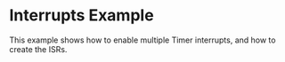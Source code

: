Interrupts Example
============================

This example shows how to enable multiple Timer interrupts, and how to create the ISRs.